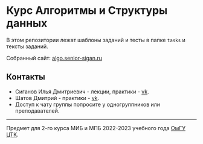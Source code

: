 # Курс Алгоритмы и Структуры данных

В этом репозитории лежат шаблоны заданий и тесты в папке `tasks` и тексты заданий.

Собранный сайт: [algo.senior-sigan.ru](https://algo.senior-sigan.ru)

## Контакты

- Сиганов Илья Дмитриевич - лекции, практики - [vk](https://vk.com/senior_sigan).
- Шатов Дмитрий - практики - [vk](https://vk.com/fumybulb).
- Доступ к чату группы попросите у одногруппников или преподавателей.

---

Предмет для 2-го курса МИБ и МПБ 2022-2023 учебного года [ОмГУ ЦТК](https://vk.com/fctk_omsu).
